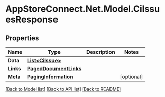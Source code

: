 # AppStoreConnect.Net.Model.CiIssuesResponse

## Properties

Name | Type | Description | Notes
------------ | ------------- | ------------- | -------------
**Data** | [**List&lt;CiIssue&gt;**](CiIssue.md) |  | 
**Links** | [**PagedDocumentLinks**](PagedDocumentLinks.md) |  | 
**Meta** | [**PagingInformation**](PagingInformation.md) |  | [optional] 

[[Back to Model list]](../README.md#documentation-for-models) [[Back to API list]](../README.md#documentation-for-api-endpoints) [[Back to README]](../README.md)

